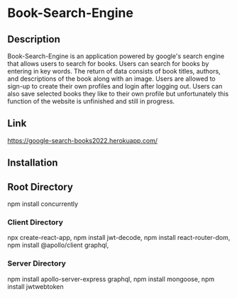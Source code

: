 # Book-Search-Engine

## Description

Book-Search-Engine is an application powered by google's search engine that allows users to search for books. Users can search for books by entering 
in key words. The return of data consists of book titles, authors, and descriptions of the book along with an image. Users are allowed to sign-up to create
their own profiles and login after logging out. Users can also save selected books they like to their own profile but unfortunately this function of the website is unfinished 
and still in progress.

## Link

https://google-search-books2022.herokuapp.com/

## Installation

## Root Directory

npm install concurrently


### Client Directory

npx create-react-app,
npm install jwt-decode,
npm install react-router-dom,
npm install @apollo/client graphql,


### Server Directory

npm install apollo-server-express graphql,
npm install mongoose,
npm install jwtwebtoken
